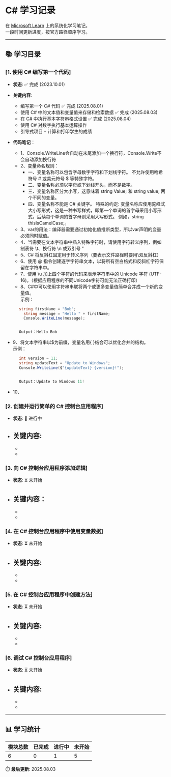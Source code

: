 # C# 学习记录

在 [Microsoft Learn](https://learn.microsoft.com/zh-cn/collections/yz26f8y64n7k07) 上的系统化学习笔记。  
一段时间更新进度，按官方路径顺序学习。

---

## 📚 学习目录
### [1. 使用 C# 编写第一个代码]
- **状态**: ✅ 完成 (2023.10.01)  
- **关键内容**:  
  - 编写第一个 C# 代码                         ✅ 完成 (2025.08.01)
  - 使用 C# 中的文本值和变量值来存储和检索数据   ✅ 完成 (2025.08.03)
  - 在 C# 中执行基本字符串格式设置              ✅ 完成 (2025.08.04)
  - 使用 C# 对数字执行基本运算操作
  - 引导式项目 - 计算和打印学生的成绩
- **代码笔记**：

  - 1、Console.WriteLine会自动在末尾添加一个换行符，Console.Write不会自动添加换行符
  - 2、变量命名规则：
    - 一、变量名称可以包含字母数字字符和下划线字符。 不允许使用哈希符号 # 或美元符号 $ 等特殊字符。
    - 二、变量名称必须以字母或下划线开头，而不是数字。
    - 三、变量名称区分大小写，这意味着 string Value; 和 string value; 两个不同的变量。
    - 四、变量名称不能是 C# 关键字。
特殊的约定:
变量名称应使用驼峰式大小写形式，这是一种书写样式，即第一个单词的首字母采用小写形式，后续每个单词的首字母则采用大写形式。 例如，string thisIsCamelCase;。
  - 3、var的用法：编译器需要通过初始化值推断类型，所以var声明的变量必须同时赋值。
  - 4、当需要在文本字符串中插入特殊字符时，请使用字符转义序列，例如制表符 \t、换行符 \n 或双引号 \"
  - 5、C# 将反斜杠固定用于转义序列（要表示文件路径时要用\\双反斜杠）
  - 6、使用 @ 指令创建逐字字符串文本，以将所有空白格式和反斜杠字符保留在字符串中。
  - 7、使用 \u 加上四个字符的代码来表示字符串中的 Unicode 字符 (UTF-16)。（根据应用程序的不同Unicode字符可能无法正确打印）
  - 8、C#中可以使用字符串串联将两个或更多变量值简单合并成一个新的变量值。  
示例：  
```csharp
      string firstName = "Bob";  
	    string message = "Hello " + firstName;  
	    Console.WriteLine(message);


      Output：Hello Bob
```
  - 9、将文本字符串以$为前缀，变量名用{ }结合可以优化合并的结构。  
示例：  
```csharp
      int version = 11;  
      string updateText = "Update to Windows";  
      Console.WriteLine($"{updateText} {version}!");


      Output：Update to Windows 11!
```
  - 10、





### [2. 创建并运行简单的 C# 控制台应用程序]
- **状态**: 🔄 进行中  
- **关键内容**:  
  - 
  - 
  - 

### [3. 向 C# 控制台应用程序添加逻辑]
- **状态**: ⏳ 未开始
- **关键内容**：
  -
  -
  -

### [4. 在 C# 控制台应用程序中使用变量数据]
- **状态**: ⏳ 未开始  
- **关键内容**:  
  - 
  - 
  - 

### [5. 在 C# 控制台应用程序中创建方法]
- **状态**: ⏳ 未开始  
- **关键内容**:  
  - 
  - 
  - 

### [6. 调试 C# 控制台应用程序]
- **状态**: ⏳ 未开始  
- **关键内容**:  
  - 
  - 
  - 

---

## 📊 学习统计
| 模块总数 | 已完成 | 进行中 | 未开始 |
|---------|--------|--------|--------|
| 6       | 0      | 1      | 5      |

⏱️ **最后更新**: 2025.08.03  